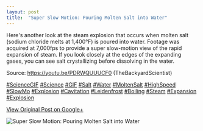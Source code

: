 ```yaml
---
layout: post
title:  "Super Slow Motion: Pouring Molten Salt into Water"
---
```


Here's another look at the steam explosion that occurs when molten salt
(sodium chloride melts at 1,400°F) is poured into water. Footage was acquired
at 7,000fps to provide a super slow-motion view of the rapid expansion of
steam. If you look closely at the edges of the expanding gases, you can see
salt crystallizing before dissolving in the water.  
  
Source: <https://youtu.be/PDRWQUUUCF0> (TheBackyardScientist)  
  
[#ScienceGIF](https://plus.google.com/s/%23ScienceGIF/posts)
[#Science](https://plus.google.com/s/%23Science/posts)
[#GIF](https://plus.google.com/s/%23GIF/posts)
[#Salt](https://plus.google.com/s/%23Salt/posts)
[#Water](https://plus.google.com/s/%23Water/posts)
[#MoltenSalt](https://plus.google.com/s/%23MoltenSalt/posts)
[#HighSpeed](https://plus.google.com/s/%23HighSpeed/posts)
[#SlowMo](https://plus.google.com/s/%23SlowMo/posts)
[#Explosion](https://plus.google.com/s/%23Explosion/posts)
[#Cavitation](https://plus.google.com/s/%23Cavitation/posts)
[#Leidenfrost](https://plus.google.com/s/%23Leidenfrost/posts)
[#Boiling](https://plus.google.com/s/%23Boiling/posts)
[#Steam](https://plus.google.com/s/%23Steam/posts)
[#Expansion](https://plus.google.com/s/%23Expansion/posts)
[#Explosion](https://plus.google.com/s/%23Explosion/posts)﻿

[View Original Post on Google+](https://plus.google.com/+ColinSullender/posts/H11smnB7ESK)

![Super Slow Motion: Pouring Molten Salt into Water](/assets/img/2016-03-10-Super-Slow-Motion-Pouring-Molten-Salt-into-Water.gif)

